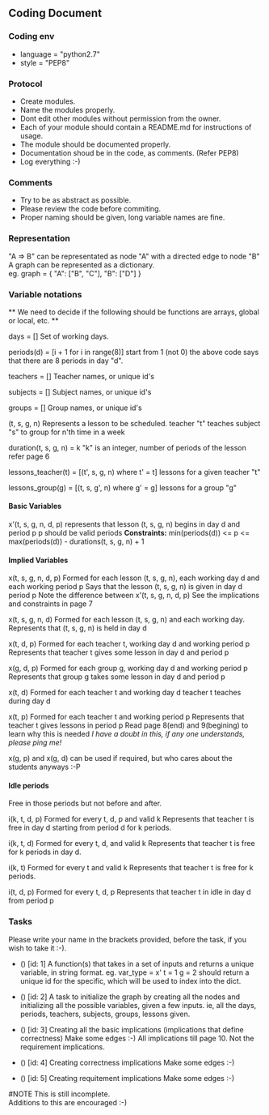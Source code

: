 ## Coding Document

### Coding env
- language = "python2.7"
- style = "PEP8"

### Protocol
- Create modules.
- Name the modules properly.
- Dont edit other modules without permission from the owner.
- Each of your module should contain a README.md for instructions of usage.
- The module should be documented properly.
- Documentation shoud be in the code, as comments. (Refer PEP8)
- Log everything :-)

### Comments
- Try to be as abstract as possible.
- Please review the code before commiting.
- Proper naming should be given, long variable names are fine.

### Representation
"A => B" can be representated as node "A" with a directed edge to node "B"  
A graph can be represented as a dictionary.  
eg. graph = {
	"A": ["B", "C"],
	"B": ["D"]
}

### Variable notations

**
We need to decide if the following should be functions are arrays, global or local, etc.
**

days = []
	Set of working days.

periods(d) = [i + 1 for i in range(8)]
	start from 1 (not 0)
	the above code says that there are 8 periods in day "d".

teachers = []
	Teacher names, or unique id's

subjects = []
	Subject names, or unique id's

groups = []
	Group names, or unique id's

(t, s, g, n)
	Represents a lesson to be scheduled.
	teacher "t" teaches subject "s" to group for n'th time in a week

duration(t, s, g, n) = k
	"k" is an integer, number of periods of the lesson
	refer page 6

lessons_teacher(t) = [(t', s, g, n) where t' = t]
	lessons for a given teacher "t"

lessons_group(g) = [(t, s, g', n) where g' = g]
	lessons for a group "g"

#### Basic Variables

x'(t, s, g, n, d, p)
	represents that lesson (t, s, g, n) begins in day d and period p
	p should be valid periods
**Constraints:**
	min(periods(d)) <= p <= max(periods(d)) - durations(t, s, g, n) + 1

#### Implied Variables

x(t, s, g, n, d, p)
	Formed for each lesson (t, s, g, n), each working day d and each working period p
	Says that the lesson (t, s, g, n) is given in day d period p
	Note the difference between x'(t, s, g, n, d, p)
	See the implications and constraints in page 7

x(t, s, g, n, d)
	Formed for each lesson (t, s, g, n) and each working day.
	Represents that (t, s, g, n) is held in day d

x(t, d, p)
	Formed for each teacher t, working day d and working period p
	Represents that teacher t gives some lesson in day d and period p

x(g, d, p)
	Formed for each group g, working day d and working period p
	Represents that group g takes some lesson in day d and period p

x(t, d)
	Formed for each teacher t and working day d
	teacher t teaches during day d

x(t, p)
	Formed for each teacher t and working period p
	Represents that teacher t gives lessons in period p
	Read page 8(end) and 9(begining) to learn why this is needed
	*I have a doubt in this, if any one understands, please ping me!*

x(g, p) and x(g, d) can be used if required, but who cares about the students anyways :-P

#### Idle periods
Free in those periods but not before and after.

i(k, t, d, p)
	Formed for every t, d, p and valid k
	Represents that teacher t is free in day d starting from period d for k periods.

i(k, t, d)
	Formed for every t, d, and valid k
	Represents that teacher t is free for k periods in day d.

i(k, t)
	Formed for every t and valid k
	Represents that teacher t is free for k periods.


i(t, d, p)
	Formed for every t, d, p
	Represents that teacher t in idle in day d from period p



### Tasks
Please write your name in the brackets provided, before the task, if you wish to take it :-).

- () [id: 1] A function(s) that takes in a set of inputs and returns a unique variable, in string format.
	eg.
		var_type = x'
		t = 1
		g = 2
		should return a unique id for the specific, which will be used to index into the dict.

- () [id: 2] A task to initialize the graph by creating all the nodes and initializing all the possible variables, given a few inputs.
ie, all the days, periods, teachers, subjects, groups, lessons given.

- () [id: 3] Creating all the basic implications (implications that define correctness)
Make some edges :-)
All implications till page 10.
Not the requirement implications.

- () [id: 4] Creating correctness implications
Make some edges :-)

- () [id: 5] Creating requitement implications
Make some edges :-)


#NOTE
This is still incomplete.  
Additions to this are encouraged :-)  

